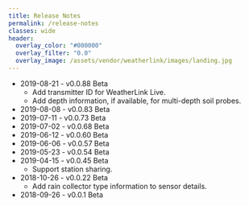 ```yaml
---
title: Release Notes
permalink: /release-notes
classes: wide
header:
  overlay_color: "#000000"
  overlay_filter: "0.0"
  overlay_image: /assets/vendor/weatherlink/images/landing.jpg
---
```


- 2019-08-21 - v0.0.88 Beta
  - Add transmitter ID for WeatherLink Live.
  - Add depth information, if available, for multi-depth soil probes.
- 2019-08-08 - v0.0.83 Beta
- 2019-07-11 - v0.0.73 Beta
- 2019-07-02 - v0.0.68 Beta
- 2019-06-12 - v0.0.60 Beta
- 2019-06-06 - v0.0.57 Beta
- 2019-05-23 - v0.0.54 Beta
- 2019-04-15 - v0.0.45 Beta
  - Support station sharing.
- 2018-10-26 - v0.0.22 Beta
  - Add rain collector type information to sensor details.
- 2018-09-26 - v0.0.1 Beta
